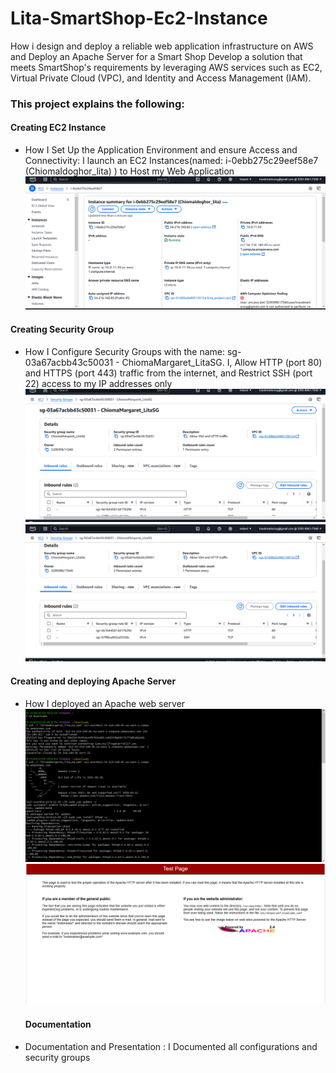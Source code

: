 # Lita-SmartShop-Ec2-Instance

How i design and deploy a reliable web application infrastructure on AWS and Deploy an Apache Server for a Smart Shop
Develop a solution that meets SmartShop's requirements by leveraging AWS services such as EC2,
Virtual Private Cloud (VPC), and Identity and Access Management (IAM).

### This project explains the following:

#### Creating EC2 Instance

- How I Set Up the Application Environment and ensure Access and Connectivity:
  I launch an EC2 Instances(named: i-0ebb275c29eef58e7 (ChiomaIdoghor_lita) ) to Host my Web Application
  ![EC2 Instance](/EC2%20img.png)

#### Creating Security Group

- How I Configure Security Groups with the name: sg-03a67acbb43c50031 - ChiomaMargaret_LitaSG.
  I, Allow HTTP (port 80) and HTTPS (port 443) traffic from the internet, and
  Restrict SSH (port 22) access to my IP addresses only
  ![security group](/SG%20img.png)
  ![Security group](/SG%20img2.png)

#### Creating and deploying Apache Server

- How I deployed an Apache web server
  ![Apache conf](/ApacheInstallationimg.png)
  ![Apache server](/Apache%20server.png)

  #### Documentation

- Documentation and Presentation : I Documented all configurations and security groups
